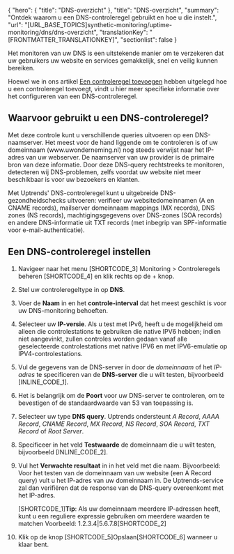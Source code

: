 {
  "hero": {
    "title": "DNS-overzicht"
  },
  "title": "DNS-overzicht",
  "summary": "Ontdek waarom u een DNS-controleregel gebruikt en hoe u die instelt.",
  "url": "[URL_BASE_TOPICS]synthetic-monitoring/uptime-monitoring/dns/dns-overzicht",
  "translationKey": "[FRONTMATTER_TRANSLATIONKEY]",
  "sectionlist": false
}

Het monitoren van uw DNS is een uitstekende manier om te verzekeren dat uw gebruikers uw website en services gemakkelijk, snel en veilig kunnen bereiken.

Hoewel we in ons artikel [Een controleregel toevoegen]([LINK_URL_1]) hebben uitgelegd hoe u een controleregel toevoegt, vindt u hier meer specifieke informatie over het configureren van een DNS-controleregel.

## Waarvoor gebruikt u een DNS-controleregel?

Met deze controle kunt u verschillende queries uitvoeren op een DNS-naamserver. Het meest voor de hand liggende om te controleren is of uw domeinnaam (www\.uwonderneming.nl) nog steeds verwijst naar het IP-adres van uw webserver. De naamserver van uw provider is de primaire bron van deze informatie. Door deze DNS-query rechtstreeks te monitoren, detecteren wij DNS-problemen, zelfs voordat uw website niet meer beschikbaar is voor uw bezoekers en klanten.

Met Uptrends' DNS-controleregel kunt u uitgebreide DNS-gezondheidschecks uitvoeren: verifieer uw websitedomeinnamen (A en CNAME records), mailserver domeinnaam mappings (MX records), DNS zones (NS records), machtigingsgegevens over DNS-zones (SOA records) en andere DNS-informatie uit TXT records (met inbegrip van SPF-informatie voor e-mail-authenticatie).

## Een DNS-controleregel instellen

1. Navigeer naar het menu [SHORTCODE_3] Monitoring > Controleregels beheren [SHORTCODE_4] en klik rechts op de + knop.
2. Stel uw controleregeltype in op **DNS**.
3. Voer de **Naam** in en het **controle-interval** dat het meest geschikt is voor uw DNS-monitoring behoeften.
4. Selecteer uw **IP-versie**. Als u test met IPv6, heeft u de mogelijkheid om alleen die controlestations te gebruiken die native IPV6 hebben; indien niet aangevinkt, zullen controles worden gedaan vanaf alle geselecteerde controlestations met native IPV6 en met IPV6-emulatie op IPV4-controlestations.
5. Vul de gegevens van de DNS-server in door de *domeinnaam* of het *IP-adres* te specificeren van de **DNS-server** die u wilt testen, bijvoorbeeld [INLINE_CODE_1].
6. Het is belangrijk om de **Poort** voor uw DNS-server te controleren, om te bevestigen of de standaardwaarde van 53 van toepassing is.
7. Selecteer uw type **DNS query**. Uptrends ondersteunt *A Record*, *AAAA Record*, *CNAME Record*, *MX Record*, *NS Record*, *SOA Record*, *TXT Record* of *Root Server*.
8. Specificeer in het veld **Testwaarde** de domeinnaam die u wilt testen, bijvoorbeeld [INLINE_CODE_2].
9. Vul het **Verwachte resultaat** in in het veld met die naam.
    Bijvoorbeeld: Voor het testen van de domeinnaam van uw website (een A Record query) vult u het IP-adres van uw domeinnaam in. De Uptrends-service zal dan verifiëren dat de response van de DNS-query overeenkomt met het IP-adres.

    [SHORTCODE_1]**Tip**: Als uw domeinnaam meerdere IP-adressen heeft, kunt u een reguliere expressie gebruiken om meerdere waarden te matchen
    Voorbeeld: 1.2.3.4|5.6.7.8[SHORTCODE_2]
10.  Klik op de knop [SHORTCODE_5]Opslaan[SHORTCODE_6] wanneer u klaar bent.


